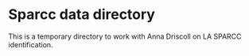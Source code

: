 # Sparcc data directory

This is a temporary directory to work with Anna Driscoll on LA SPARCC identification. 